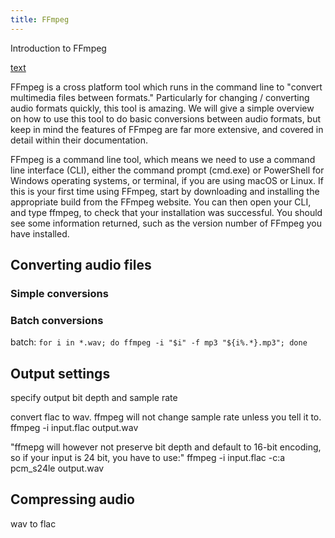 ```yaml
---
title: FFmpeg
---
```


Introduction to FFmpeg

[text](https://ffmpeg.org/) 

FFmpeg is a cross platform tool which runs in the command line to "convert
multimedia files between formats." Particularly for changing / converting audio
formats quickly, this tool is amazing. We will give a simple overview on how to
use this tool to do basic conversions between audio formats, but keep in mind
the features of FFmpeg are far more extensive, and covered in detail within
their documentation.

FFmpeg is a command line tool, which means we need to use a command line
interface (CLI), either the command prompt (cmd.exe) or PowerShell for Windows
operating systems, or terminal, if you are using macOS or Linux. If this is your
first time using FFmpeg, start by downloading and installing the appropriate
build from the FFmpeg website. You can then open your CLI, and type ffmpeg, to
check that your installation was successful. You should see some information
returned, such as the version number of FFmpeg you have installed. 

## Converting audio files
### Simple conversions 
### Batch conversions 

batch: 
```for i in *.wav; do ffmpeg -i "$i" -f mp3 "${i%.*}.mp3"; done```

## Output settings
specify output bit depth and sample rate

convert flac to wav. ffmpeg will not change sample rate unless you tell it to. 
ffmpeg -i input.flac output.wav

"ffmepg will however not preserve bit depth and default to 16-bit encoding, so
if your input is 24 bit, you have to use:"
ffmpeg -i input.flac -c:a pcm_s24le output.wav

## Compressing audio
wav to flac








